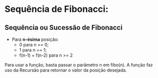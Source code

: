 # Sequência de Fibonacci: 
## Sequência ou Sucessão de Fibonacci 
* Para **n-ésima** posição:
    * 0 para n == 0;
    * 1 para n == 1;
    * f(n-1) + f(n-2) para n >= 2

Para usar a função, basta passar o parâmetro n em fibo(n). 
A função faz uso da Recursão para retornar o valor da posição desejada.
